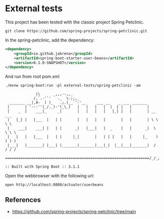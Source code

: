 # External tests

This project has been tested with the classic project Spring Petclinic.

```
git clone https://github.com/spring-projects/spring-petclinic.git
```

In the spring-petclinic, add the dependency:

```xml
<dependency>
    <groupId>io.github.jabrena</groupId>
    <artifactId>spring-boot-starter-user-beans</artifactId>
    <version>0.1.0-SNAPSHOT</version>
</dependency>
```

And run from root pom.xml

```
./mvnw spring-boot:run -pl external-tests/spring-petclinic -am
```

```
              |\      _,,,--,,_
             /,`.-'`'   ._  \-;;,_
  _______ __|,4-  ) )_   .;.(__`'-'__     ___ __    _ ___ _______
 |       | '---''(_/._)-'(_\_)   |   |   |   |  |  | |   |       |
 |    _  |    ___|_     _|       |   |   |   |   |_| |   |       | __ _ _
 |   |_| |   |___  |   | |       |   |   |   |       |   |       | \ \ \ \
 |    ___|    ___| |   | |      _|   |___|   |  _    |   |      _|  \ \ \ \
 |   |   |   |___  |   | |     |_|       |   | | |   |   |     |_    ) ) ) )
 |___|   |_______| |___| |_______|_______|___|_|  |__|___|_______|  / / / /
 ==================================================================/_/_/_/

:: Built with Spring Boot :: 3.1.1

```

Open the webbrowser with the following url:

```
open http://localhost:8080/actuator/userbeans
```


## References

- https://github.com/spring-projects/spring-petclinic/tree/main
